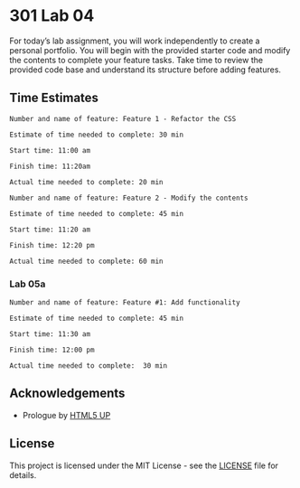 # 301 Lab 04
For today’s lab assignment, you will work independently to create a personal portfolio. You will begin with the provided starter code and modify the contents to complete your feature tasks. Take time to review the provided code base and understand its structure before adding features.

## Time Estimates
```
Number and name of feature: Feature 1 - Refactor the CSS

Estimate of time needed to complete: 30 min

Start time: 11:00 am

Finish time: 11:20am

Actual time needed to complete: 20 min
```

```
Number and name of feature: Feature 2 - Modify the contents

Estimate of time needed to complete: 45 min

Start time: 11:20 am

Finish time: 12:20 pm

Actual time needed to complete: 60 min
```

### Lab 05a
```
Number and name of feature: Feature #1: Add functionality

Estimate of time needed to complete: 45 min

Start time: 11:30 am

Finish time: 12:00 pm

Actual time needed to complete:  30 min
```

## Acknowledgements
- Prologue by [HTML5 UP](README.txt)

## License
This project is licensed under the MIT License - see the [LICENSE](./LICENSE) file for details.